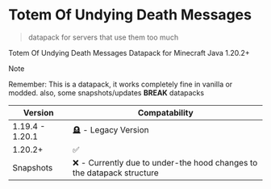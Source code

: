 # Totem Of Undying Death Messages

> datapack for servers that use them too much

Totem Of Undying Death Messages Datapack for Minecraft Java 1.20.2+

> [!NOTE]
> Remember: This is a datapack, it works completely fine in vanilla or modded.
> also, some snapshots/updates **BREAK** datapacks

| Version | Compatability |
| ------------- | ------------- |
| 1.19.4 - 1.20.1  | 🪦 - Legacy Version  |
| 1.20.2+ | ✅ |
| Snapshots | ❌ - Currently due to under-the hood changes to the datapack structure |
